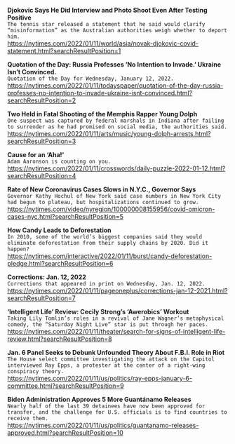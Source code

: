 **Djokovic Says He Did Interview and Photo Shoot Even After Testing Positive**\
`The tennis star released a statement that he said would clarify “misinformation” as the Australian authorities weigh whether to deport him.`\
https://nytimes.com/2022/01/11/world/asia/novak-djokovic-covid-statement.html?searchResultPosition=1

**Quotation of the Day: Russia Professes ‘No Intention to Invade.’ Ukraine Isn’t Convinced.**\
`Quotation of the Day for Wednesday, January 12, 2022.`\
https://nytimes.com/2022/01/11/todayspaper/quotation-of-the-day-russia-professes-no-intention-to-invade-ukraine-isnt-convinced.html?searchResultPosition=2

**Two Held in Fatal Shooting of the Memphis Rapper Young Dolph**\
`One suspect was captured by federal marshals in Indiana after failing to surrender as he had promised on social media, the authorities said.`\
https://nytimes.com/2022/01/11/arts/music/young-dolph-arrests.html?searchResultPosition=3

**Cause for an ‘Aha!’**\
`Adam Aaronson is counting on you.`\
https://nytimes.com/2022/01/11/crosswords/daily-puzzle-2022-01-12.html?searchResultPosition=4

**Rate of New Coronavirus Cases Slows in N.Y.C., Governor Says**\
`Governor Kathy Hochul of New York said case numbers in New York City had begun to plateau, but hospitalizations continued to grow.`\
https://nytimes.com/video/nyregion/100000008155956/covid-omicron-cases-nyc.html?searchResultPosition=5

**How Candy Leads to Deforestation**\
`In 2010, some of the world’s biggest companies said they would eliminate deforestation from their supply chains by 2020. Did it happen?`\
https://nytimes.com/interactive/2022/01/11/burst/candy-deforestation-pledge.html?searchResultPosition=6

**Corrections: Jan. 12, 2022**\
`Corrections that appeared in print on Wednesday, Jan. 12, 2022.`\
https://nytimes.com/2022/01/11/pageoneplus/corrections-jan-12-2021.html?searchResultPosition=7

**‘Intelligent Life’ Review: Cecily Strong’s ‘Awerobics’ Workout**\
`Taking Lily Tomlin’s roles in a revival of Jane Wagner’s metaphysical comedy, the “Saturday Night Live” star is put through her paces.`\
https://nytimes.com/2022/01/11/theater/search-for-signs-of-intelligent-life-review.html?searchResultPosition=8

**Jan. 6 Panel Seeks to Debunk Unfounded Theory About F.B.I. Role in Riot**\
`The House select committee investigating the attack on the Capitol interviewed Ray Epps, a protester at the center of a right-wing conspiracy theory.`\
https://nytimes.com/2022/01/11/us/politics/ray-epps-january-6-committee.html?searchResultPosition=9

**Biden Administration Approves 5 More Guantánamo Releases**\
`Nearly half of the last 39 detainees have now been approved for transfer, and the challenge for U.S. officials is to find countries to receive them.`\
https://nytimes.com/2022/01/11/us/politics/guantanamo-releases-approved.html?searchResultPosition=10

